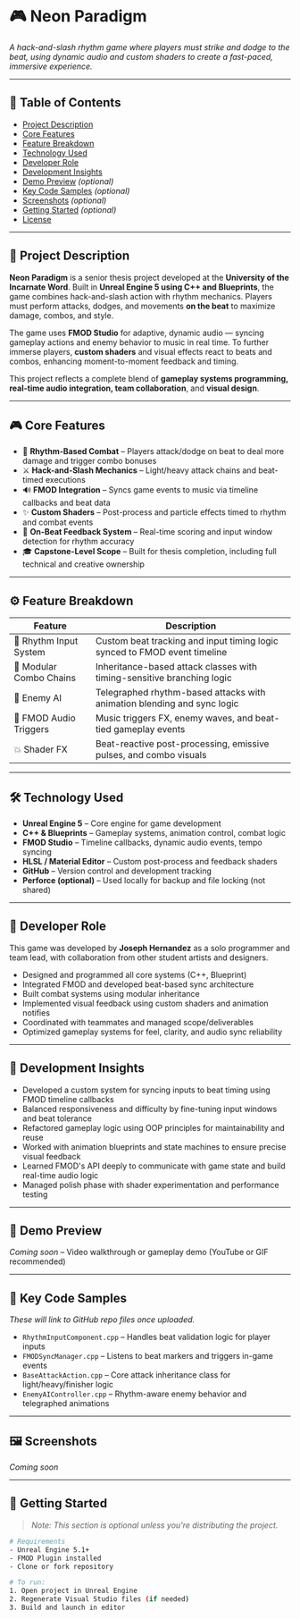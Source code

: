 # 🎮 Neon Paradigm

*A hack-and-slash rhythm game where players must strike and dodge to the beat, using dynamic audio and custom shaders to create a fast-paced, immersive experience.*

---

## 📑 Table of Contents

- [Project Description](#project-description)  
- [Core Features](#core-features)  
- [Feature Breakdown](#feature-breakdown)  
- [Technology Used](#technology-used)  
- [Developer Role](#developer-role)  
- [Development Insights](#development-insights)  
- [Demo Preview](#demo-preview) *(optional)*  
- [Key Code Samples](#key-code-samples) *(optional)*  
- [Screenshots](#screenshots) *(optional)*  
- [Getting Started](#getting-started) *(optional)*  
- [License](#license)

---

## 📌 Project Description

**Neon Paradigm** is a senior thesis project developed at the **University of the Incarnate Word**. Built in **Unreal Engine 5 using C++ and Blueprints**, the game combines hack-and-slash action with rhythm mechanics. Players must perform attacks, dodges, and movements **on the beat** to maximize damage, combos, and style.

The game uses **FMOD Studio** for adaptive, dynamic audio — syncing gameplay actions and enemy behavior to music in real time. To further immerse players, **custom shaders** and visual effects react to beats and combos, enhancing moment-to-moment feedback and timing.

This project reflects a complete blend of **gameplay systems programming, real-time audio integration, team collaboration**, and **visual design**.

---

## 🎮 Core Features

- 🎵 **Rhythm-Based Combat** – Players attack/dodge on beat to deal more damage and trigger combo bonuses  
- ⚔️ **Hack-and-Slash Mechanics** – Light/heavy attack chains and beat-timed executions  
- 🔊 **FMOD Integration** – Syncs game events to music via timeline callbacks and beat data  
- ✨ **Custom Shaders** – Post-process and particle effects timed to rhythm and combat events  
- 🧠 **On-Beat Feedback System** – Real-time scoring and input window detection for rhythm accuracy  
- 🎓 **Capstone-Level Scope** – Built for thesis completion, including full technical and creative ownership

---

## ⚙️ Feature Breakdown

| Feature                  | Description                                                                 |
|--------------------------|-----------------------------------------------------------------------------|
| 🎯 Rhythm Input System   | Custom beat tracking and input timing logic synced to FMOD event timeline  |
| 🧱 Modular Combo Chains  | Inheritance-based attack classes with timing-sensitive branching logic     |
| 🧠 Enemy AI               | Telegraphed rhythm-based attacks with animation blending and sync logic     |
| 🔄 FMOD Audio Triggers   | Music triggers FX, enemy waves, and beat-tied gameplay events               |
| 💥 Shader FX             | Beat-reactive post-processing, emissive pulses, and combo visuals           |

---

## 🛠️ Technology Used

- **Unreal Engine 5** – Core engine for game development  
- **C++ & Blueprints** – Gameplay systems, animation control, combat logic  
- **FMOD Studio** – Timeline callbacks, dynamic audio events, tempo syncing  
- **HLSL / Material Editor** – Custom post-process and feedback shaders  
- **GitHub** – Version control and development tracking  
- **Perforce (optional)** – Used locally for backup and file locking (not shared)

---

## 👤 Developer Role

This game was developed by **Joseph Hernandez** as a solo programmer and team lead, with collaboration from other student artists and designers.

- Designed and programmed all core systems (C++, Blueprint)  
- Integrated FMOD and developed beat-based sync architecture  
- Built combat systems using modular inheritance  
- Implemented visual feedback using custom shaders and animation notifies  
- Coordinated with teammates and managed scope/deliverables  
- Optimized gameplay systems for feel, clarity, and audio sync reliability

---

## 🧠 Development Insights

- Developed a custom system for syncing inputs to beat timing using FMOD timeline callbacks  
- Balanced responsiveness and difficulty by fine-tuning input windows and beat tolerance  
- Refactored gameplay logic using OOP principles for maintainability and reuse  
- Worked with animation blueprints and state machines to ensure precise visual feedback  
- Learned FMOD's API deeply to communicate with game state and build real-time audio logic  
- Managed polish phase with shader experimentation and performance testing

---

## 🎥 Demo Preview

*Coming soon* – Video walkthrough or gameplay demo (YouTube or GIF recommended)

---

## 📂 Key Code Samples

*These will link to GitHub repo files once uploaded.*

- `RhythmInputComponent.cpp` – Handles beat validation logic for player inputs  
- `FMODSyncManager.cpp` – Listens to beat markers and triggers in-game events  
- `BaseAttackAction.cpp` – Core attack inheritance class for light/heavy/finisher logic  
- `EnemyAIController.cpp` – Rhythm-aware enemy behavior and telegraphed animations  

---

## 🖼️ Screenshots

*Coming soon*

---

## 🚀 Getting Started

> _Note: This section is optional unless you're distributing the project._

```bash
# Requirements
- Unreal Engine 5.1+
- FMOD Plugin installed
- Clone or fork repository

# To run:
1. Open project in Unreal Engine
2. Regenerate Visual Studio files (if needed)
3. Build and launch in editor
